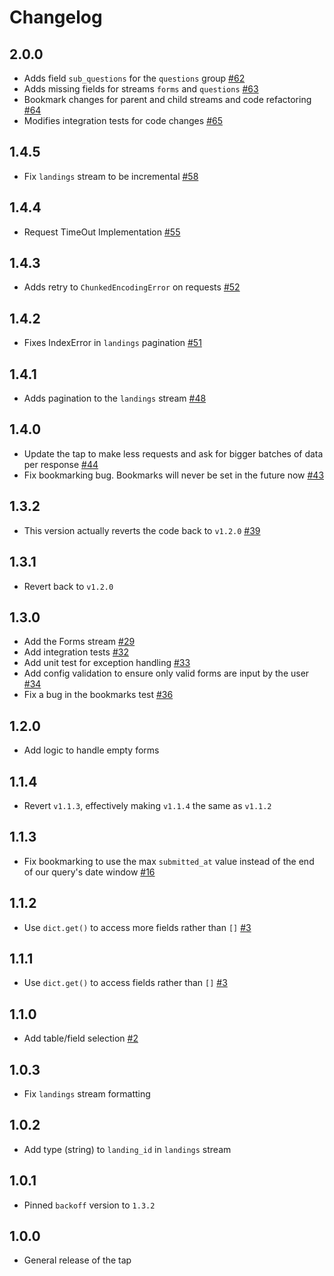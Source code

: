 # Changelog

## 2.0.0
  * Adds field `sub_questions` for the `questions` group [#62](https://github.com/singer-io/tap-typeform/pull/62)
  * Adds missing fields for streams `forms` and `questions` [#63](https://github.com/singer-io/tap-typeform/pull/63)
  * Bookmark changes for parent and child streams and code refactoring [#64](https://github.com/singer-io/tap-typeform/pull/64)
  * Modifies integration tests for code changes [#65](https://github.com/singer-io/tap-typeform/pull/65)

## 1.4.5
  * Fix `landings` stream to be incremental [#58](https://github.com/singer-io/tap-typeform/pull/58)

## 1.4.4
  * Request TimeOut Implementation [#55](https://github.com/singer-io/tap-typeform/pull/55)

## 1.4.3
  * Adds retry to `ChunkedEncodingError` on requests [#52](https://github.com/singer-io/tap-typeform/pull/52)

## 1.4.2
  * Fixes IndexError in `landings` pagination [#51](https://github.com/singer-io/tap-typeform/pull/51)

## 1.4.1
  * Adds pagination to the `landings` stream [#48](https://github.com/singer-io/tap-typeform/pull/48)

## 1.4.0
  * Update the tap to make less requests and ask for bigger batches of data per response [#44](https://github.com/singer-io/tap-typeform/pull/44)
  * Fix bookmarking bug. Bookmarks will never be set in the future now [#43](https://github.com/singer-io/tap-typeform/pull/43)

## 1.3.2
  * This version actually reverts the code back to `v1.2.0` [#39](https://github.com/singer-io/tap-typeform/pull/39)

## 1.3.1
  * Revert back to `v1.2.0`

## 1.3.0
  * Add the Forms stream [#29](https://github.com/singer-io/tap-typeform/pull/29)
  * Add integration tests [#32](https://github.com/singer-io/tap-typeform/pull/32)
  * Add unit test for exception handling [#33](https://github.com/singer-io/tap-typeform/pull/33)
  * Add config validation to ensure only valid forms are input by the user [#34](https://github.com/singer-io/tap-typeform/pull/34)
  * Fix a bug in the bookmarks test [#36](https://github.com/singer-io/tap-typeform/pull/36)

## 1.2.0
  * Add logic to handle empty forms

## 1.1.4
  * Revert `v1.1.3`, effectively making `v1.1.4` the same as `v1.1.2`

## 1.1.3
  * Fix bookmarking to use the max `submitted_at` value instead of the end
    of our query's date window [#16](https://github.com/singer-io/tap-typeform/pull/16)

## 1.1.2
  * Use `dict.get()` to access more fields rather than `[]` [#3](https://github.com/singer-io/tap-typeform/pull/5)

## 1.1.1
  * Use `dict.get()` to access fields rather than `[]` [#3](https://github.com/singer-io/tap-typeform/pull/3)

## 1.1.0
  * Add table/field selection [#2](https://github.com/singer-io/tap-typeform/pull/2)

## 1.0.3
  * Fix `landings` stream formatting

## 1.0.2
  * Add type (string) to `landing_id` in `landings` stream

## 1.0.1
  * Pinned `backoff` version to `1.3.2`

## 1.0.0
  * General release of the tap
